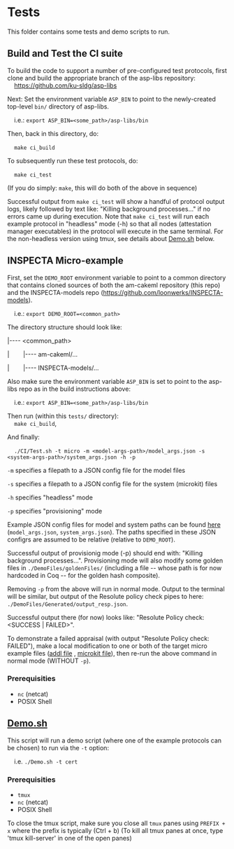# Tests

This folder contains some tests and demo scripts to run.

## Build and Test the CI suite

To build the code to support a number of pre-configured test protocols, first clone and build the appropriate branch of the asp-libs repository:    
&nbsp;&nbsp;&nbsp;&nbsp;https://github.com/ku-sldg/asp-libs

Next:  Set the environment variable `ASP_BIN` to point to the newly-created top-level `bin/` directory of asp-libs.

&nbsp;&nbsp;&nbsp;&nbsp;i.e.:  `export ASP_BIN=<some_path>/asp-libs/bin`


Then, back in this directory, do:

&nbsp;&nbsp;&nbsp;&nbsp;`make ci_build`

To subsequently run these test protocols, do:

&nbsp;&nbsp;&nbsp;&nbsp;`make ci_test`

(If you do simply: `make`, this will do both of the above in sequence)

Successful output from `make ci_test` will show a handful of protocol output logs, likely followed by text like:  "Killing background processes..." if no errors came up during execution.  Note that `make ci_test` will run each example protocol in "headless" mode (-h) so that all nodes (attestation manager executables) in the protocol will execute in the same terminal.  For the non-headless version using tmux, see details about [Demo.sh](./Demo.sh) below.

## INSPECTA Micro-example

First, set the `DEMO_ROOT` environment variable to point to a common directory that contains cloned sources of both the am-cakeml repository (this repo) and the INSPECTA-models repo (https://github.com/loonwerks/INSPECTA-models). 

&nbsp;&nbsp;&nbsp;&nbsp;i.e.:  `export DEMO_ROOT=<common_path>`

The directory structure should look like:

|----  <common_path>

|&nbsp;&nbsp;&nbsp;&nbsp;&nbsp;&nbsp;&nbsp;&nbsp;|---- am-cakeml/...

|&nbsp;&nbsp;&nbsp;&nbsp;&nbsp;&nbsp;&nbsp;&nbsp;|---- INSPECTA-models/...

Also make sure the environment variable `ASP_BIN` is set to point to the asp-libs repo as in the build instructions above:

&nbsp;&nbsp;&nbsp;&nbsp;i.e.:  `export ASP_BIN=<some_path>/asp-libs/bin`

Then run (within this `tests/` directory):  
&nbsp;&nbsp;&nbsp;&nbsp;`make ci_build`, 

And finally:  

&nbsp;&nbsp;&nbsp;&nbsp;`./CI/Test.sh -t micro -m <model-args-path>/model_args.json -s <system-args-path>/system_args.json -h -p`

`-m` specifies a filepath to a JSON config file for the model files

`-s` specifies a filepath to a JSON config file for the system (microkit) files

`-h` specifies "headless" mode

`-p` specifies "provisioning" mode

Example JSON config files for model and system paths can be found [here](./DemoFiles/goldenFiles/) (`model_args.json`, `system_args.json`).  The paths specified in these JSON configrs are assumed to be relative (relative to `DEMO_ROOT`).

Successful output of provisionig mode (-p) should end with:  "Killing background processes...".  Provisioning mode will also modify some golden files in `./DemoFiles/goldenFiles/` (including a file -- whose path is for now hardcoded in Coq -- for the golden hash composite). 

Removing `-p` from the above will run in normal mode.  Output to the terminal will be similar, but output of the Resolute policy check pipes to here:  `./DemoFiles/Generated/output_resp.json`.

Successful output there (for now) looks like:  "Resolute Policy check:  <SUCCESS | FAILED>".

To demonstrate a failed appraisal (with output "Resolute Policy check:  FAILED"), make a local modification to one or both of the target micro example files ([addl file](https://github.com/loonwerks/INSPECTA-models/blob/main/micro-examples/microkit/aadl_port_types/data/base_type/aadl/data_1_prod_2_cons.aadl) , [microkit file](https://github.com/loonwerks/INSPECTA-models/blob/main/micro-examples/microkit/aadl_port_types/data/base_type/hamr/microkit/microkit.system)), then re-run the above command in normal mode (WITHOUT `-p`).

### Prerequisities
- `nc` (netcat) 
- POSIX Shell


## [Demo.sh](./Demo.sh)

This script will run a demo script (where one of the example protocols can be chosen) to run via the `-t` option:

&nbsp;&nbsp;&nbsp;&nbsp;i.e. `./Demo.sh -t cert`

### Prerequisities
- `tmux` 
- `nc` (netcat) 
- POSIX Shell

To close the tmux script, make sure you close all `tmux` panes using `PREFIX + x` where the prefix is typically (Ctrl + b)
(To kill all tmux panes at once, type 'tmux kill-server' in one of the open panes)
